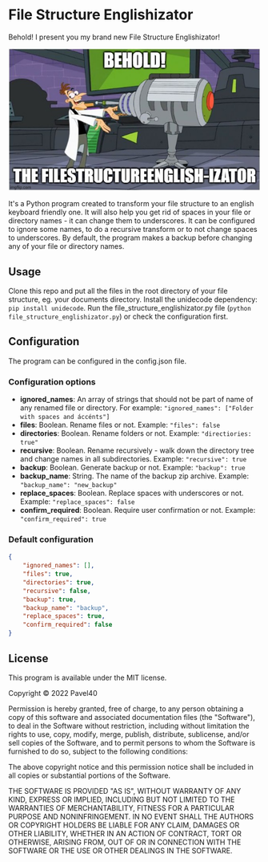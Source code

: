 # File Structure Englishizator

Behold! I present you my brand new File Structure Englishizator!

![Doofenshmirtz](filestructureenglishizator_doofenshmirtz.jpg)

It's a Python program created to transform your file structure to an english keyboard friendly one. It will also help you get rid of spaces in your file or directory names - it can change them to underscores. It can be configured to ignore some names, to do a recursive transform or to not change spaces to underscores. By default, the program makes a backup before changing any of your file or directory names.

## Usage

Clone this repo and put all the files in the root directory of your file structure, eg. your documents directory. Install the unidecode dependency: `pip install unidecode`.
Run the file_structure_englishizator.py file (`python file_structure_englishizator.py`) or check the configuration first.

## Configuration

The program can be configured in the config.json file.

### Configuration options

+ **ignored_names**: An array of strings that should not be part of name of any renamed file or directory. For example: `"ignored_names": ["Folder with spaces and áccénts"]`
+ **files**: Boolean. Rename files or not. Example: `"files": false`
+ **directories**: Boolean. Rename folders or not. Example: `"directiories: true"`
+ **recursive**: Boolean. Rename recursively - walk down the directory tree and change names in all subdirectories. Example: `"recursive": true`
+ **backup**: Boolean. Generate backup or not. Example: `"backup": true`
+ **backup_name**: String. The name of the backup zip archive. Example: `"backup_name": "new_backup"`
+ **replace_spaces**: Boolean. Replace spaces with underscores or not. Example: `"replace_spaces": false`
+ **confirm_required**: Boolean. Require user confirmation or not. Example: `"confirm_required": true`

### Default configuration

```json
{
    "ignored_names": [],
    "files": true,
    "directories": true,
    "recursive": false,
    "backup": true,
    "backup_name": "backup",
    "replace_spaces": true,
    "confirm_required": false
}
```

## License

This program is available under the MIT license.

Copyright &copy; 2022 Pavel40

Permission is hereby granted, free of charge, to any person obtaining a copy of this software and associated documentation files (the "Software"), to deal in the Software without restriction, including without limitation the rights to use, copy, modify, merge, publish, distribute, sublicense, and/or sell copies of the Software, and to permit persons to whom the Software is furnished to do so, subject to the following conditions:

The above copyright notice and this permission notice shall be included in all copies or substantial portions of the Software.

THE SOFTWARE IS PROVIDED "AS IS", WITHOUT WARRANTY OF ANY KIND, EXPRESS OR IMPLIED, INCLUDING BUT NOT LIMITED TO THE WARRANTIES OF MERCHANTABILITY, FITNESS FOR A PARTICULAR PURPOSE AND NONINFRINGEMENT. IN NO EVENT SHALL THE AUTHORS OR COPYRIGHT HOLDERS BE LIABLE FOR ANY CLAIM, DAMAGES OR OTHER LIABILITY, WHETHER IN AN ACTION OF CONTRACT, TORT OR OTHERWISE, ARISING FROM, OUT OF OR IN CONNECTION WITH THE SOFTWARE OR THE USE OR OTHER DEALINGS IN THE SOFTWARE.
